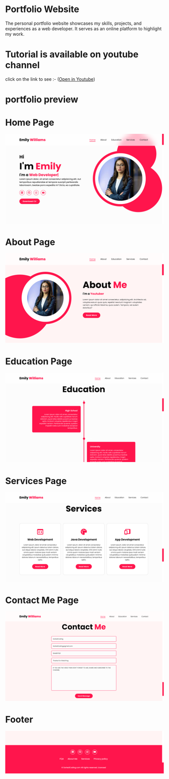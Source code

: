 # Portfolio Website

The personal portfolio website showcases my skills, projects, and experiences as a web developer. It serves as an online platform to highlight my work.

# Tutorial is available on youtube channel 
click on the link to see :- ([Open in Youtube](https://youtu.be/lAaSnZE2lj8))


# portfolio preview

# Home Page
![screenshot](EmilyHome.png)

# About Page
![screenshot](Emilyabout.png)

# Education Page
![screenshot](Education.png)

# Services Page
![screenshot](Services.png)

# Contact Me  Page
![screenshot](ContactMe.png)

# Footer
![screenshot](Footer.png)


